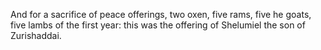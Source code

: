 And for a sacrifice of peace offerings, two oxen, five rams, five he goats, five lambs of the first year: this was the offering of Shelumiel the son of Zurishaddai.
